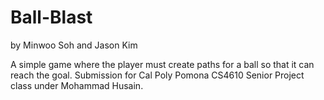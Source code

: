 # Ball-Blast
by Minwoo Soh and Jason Kim

A simple game where the player must create paths for a ball so that it can reach the goal.
Submission for Cal Poly Pomona CS4610 Senior Project class under Mohammad Husain.
